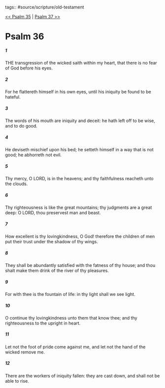 tags:: #source/scripture/old-testament

[<< Psalm 35](/Old_Testament/19_Psalms/Psalm_35.md) | [Psalm 37 >>](/Old_Testament/19_Psalms/Psalm_37.md)

# Psalm 36

##### 1

THE transgression of the wicked saith within my heart, that there is no fear of God before his eyes.

##### 2

For he flattereth himself in his own eyes, until his iniquity be found to be hateful.

##### 3

The words of his mouth are iniquity and deceit: he hath left off to be wise, and to do good.

##### 4

He deviseth mischief upon his bed; he setteth himself in a way that is not good; he abhorreth not evil.

##### 5

Thy mercy, O LORD, is in the heavens; and thy faithfulness reacheth unto the clouds.

##### 6

Thy righteousness is like the great mountains; thy judgments are a great deep: O LORD, thou preservest man and beast.

##### 7

How excellent is thy lovingkindness, O God! therefore the children of men put their trust under the shadow of thy wings.

##### 8

They shall be abundantly satisfied with the fatness of thy house; and thou shalt make them drink of the river of thy pleasures.

##### 9

For with thee is the fountain of life: in thy light shall we see light.

##### 10

O continue thy lovingkindness unto them that know thee; and thy righteousness to the upright in heart.

##### 11

Let not the foot of pride come against me, and let not the hand of the wicked remove me.

##### 12

There are the workers of iniquity fallen: they are cast down, and shall not be able to rise.
